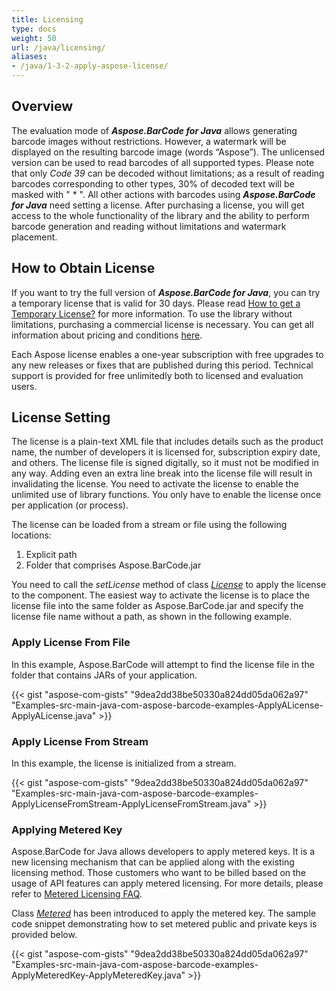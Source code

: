 ```yaml
---
title: Licensing
type: docs
weight: 50
url: /java/licensing/
aliases:
- /java/1-3-2-apply-aspose-license/
---
```


## **Overview**
The evaluation mode of ***Aspose.BarCode for Java*** allows generating barcode images without restrictions. However, a watermark will be displayed on the resulting barcode image (words “Aspose”). The unlicensed version can be used to read barcodes of all supported types. Please note that only *Code 39* can be decoded without limitations; as a result of reading barcodes corresponding to other types, 30% of decoded text will be masked with " * ". All other actions with barcodes using ***Aspose.BarCode for Java*** need setting a license. After purchasing a license, you will get access to the whole functionality of the library and the ability to perform barcode generation and reading without limitations and watermark placement.  

## **How to Obtain License**
If you want to try the full version of ***Aspose.BarCode for Java***, you can try a temporary license that is valid for 30 days. Please read [How to get a Temporary License?](https://purchase.aspose.com/temporary-license) for more information. To use the library without limitations, purchasing a commercial license is necessary. You can get all information about pricing and conditions [here](https://purchase.aspose.com/admin/pricing/barcode/java). 

Each Aspose license enables a one-year subscription with free upgrades to any new releases or fixes that are published during this period. Technical support is provided for free unlimitedly both to licensed and evaluation users.

## **License Setting**
The license is a plain-text XML file that includes details such as the product name, the number of developers it is licensed for, subscription expiry date, and others. The license file is signed digitally, so it must not be modified in any way. Adding even an extra line break into the license file will result in invalidating the license. You need to activate the license to enable the unlimited use of library functions. You only have to enable the license once per application (or process). 

The license can be loaded from a stream or file using the following locations:

1. Explicit path
1. Folder that comprises Aspose.BarCode.jar

You need to call the *setLicense* method of class [*License*](https://reference.aspose.com/barcode//java/com.aspose.barcode/license) to apply the license to the component. The easiest way to activate the license is to place the license file into the same folder as Aspose.BarCode.jar and specify the license file name without a path, as shown in the following example.

### **Apply License From File**
In this example, Aspose.BarCode will attempt to find the license file in the folder that contains JARs of your application.

{{< gist "aspose-com-gists" "9dea2dd38be50330a824dd05da062a97" "Examples-src-main-java-com-aspose-barcode-examples-ApplyALicense-ApplyALicense.java" >}}

### **Apply License From Stream**
In this example, the license is initialized from a stream.

{{< gist "aspose-com-gists" "9dea2dd38be50330a824dd05da062a97" "Examples-src-main-java-com-aspose-barcode-examples-ApplyLicenseFromStream-ApplyLicenseFromStream.java" >}}

### **Applying Metered Key**
Aspose.BarCode for Java allows developers to apply metered keys. It is a new licensing mechanism that can be applied along with the existing licensing method. Those customers who want to be billed based on the usage of API features can apply metered licensing. For more details, please refer to [Metered Licensing FAQ](https://purchase.aspose.com/faqs/licensing/metered).

Class [*Metered*](https://reference.aspose.com/barcode/java/com.aspose.barcode.metered/package-frame) has been introduced to apply the metered key. The sample code snippet demonstrating how to set metered public and private keys is provided below.

{{< gist "aspose-com-gists" "9dea2dd38be50330a824dd05da062a97" "Examples-src-main-java-com-aspose-barcode-examples-ApplyMeteredKey-ApplyMeteredKey.java" >}}




